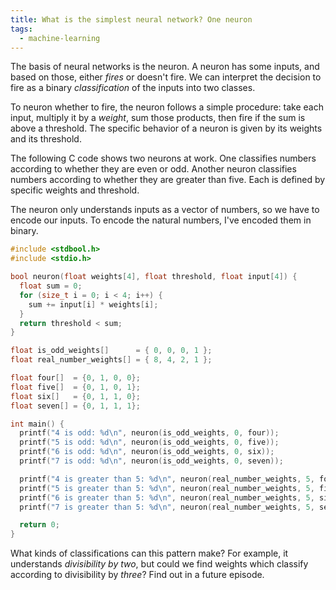 ```yaml
---
title: What is the simplest neural network? One neuron
tags:
  - machine-learning
---
```


The basis of neural networks is the neuron. A neuron has some inputs, and based on those, either _fires_ or doesn't fire. We can interpret the decision to fire as a binary _classification_ of the inputs into two classes.

To neuron whether to fire, the neuron follows a simple procedure: take each input, multiply it by a _weight_, sum those products, then fire if the sum is above a threshold. The specific behavior of a neuron is given by its weights and its threshold.

The following C code shows two neurons at work. One classifies numbers according to whether they are even or odd. Another neuron classifies numbers according to whether they are greater than five. Each is defined by specific weights and threshold.

The neuron only understands inputs as a vector of numbers, so we have to encode our inputs. To encode the natural numbers, I've encoded them in binary.

```c
#include <stdbool.h>
#include <stdio.h>

bool neuron(float weights[4], float threshold, float input[4]) {
  float sum = 0;
  for (size_t i = 0; i < 4; i++) {
    sum += input[i] * weights[i];
  }
  return threshold < sum;
}

float is_odd_weights[]      = { 0, 0, 0, 1 };
float real_number_weights[] = { 8, 4, 2, 1 };

float four[]  = {0, 1, 0, 0};
float five[]  = {0, 1, 0, 1};
float six[]   = {0, 1, 1, 0};
float seven[] = {0, 1, 1, 1};

int main() {
  printf("4 is odd: %d\n", neuron(is_odd_weights, 0, four));
  printf("5 is odd: %d\n", neuron(is_odd_weights, 0, five));
  printf("6 is odd: %d\n", neuron(is_odd_weights, 0, six));
  printf("7 is odd: %d\n", neuron(is_odd_weights, 0, seven));

  printf("4 is greater than 5: %d\n", neuron(real_number_weights, 5, four));
  printf("5 is greater than 5: %d\n", neuron(real_number_weights, 5, five));
  printf("6 is greater than 5: %d\n", neuron(real_number_weights, 5, six));
  printf("7 is greater than 5: %d\n", neuron(real_number_weights, 5, seven));

  return 0;
}
```

What kinds of classifications can this pattern make? For example, it understands _divisibility by two_, but could we find weights which classify according to divisibility by _three_? Find out in a future episode.
